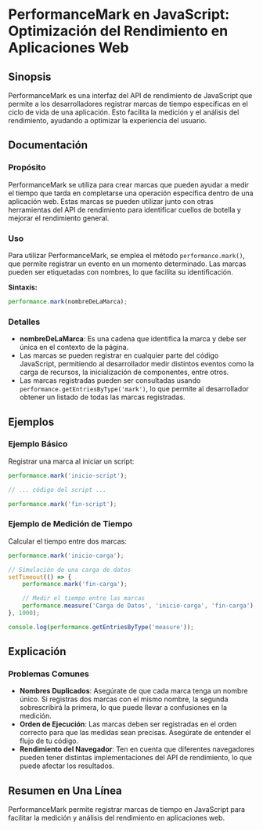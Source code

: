 <!--
Meta Description: # PerformanceMark en JavaScript: Optimización del Rendimiento en Aplicaciones Web ## Sinopsis PerformanceMark es una interfaz del API de rendimiento d...
Meta Keywords: que, marcas, del, performance, rendimiento
-->

# PerformanceMark en JavaScript: Optimización del Rendimiento en Aplicaciones Web

## Sinopsis
PerformanceMark es una interfaz del API de rendimiento de JavaScript que permite a los desarrolladores registrar marcas de tiempo específicas en el ciclo de vida de una aplicación. Esto facilita la medición y el análisis del rendimiento, ayudando a optimizar la experiencia del usuario.

## Documentación
### Propósito
PerformanceMark se utiliza para crear marcas que pueden ayudar a medir el tiempo que tarda en completarse una operación específica dentro de una aplicación web. Estas marcas se pueden utilizar junto con otras herramientas del API de rendimiento para identificar cuellos de botella y mejorar el rendimiento general.

### Uso
Para utilizar PerformanceMark, se emplea el método `performance.mark()`, que permite registrar un evento en un momento determinado. Las marcas pueden ser etiquetadas con nombres, lo que facilita su identificación.

**Sintaxis:**
```javascript
performance.mark(nombreDeLaMarca);
```

### Detalles
- **nombreDeLaMarca**: Es una cadena que identifica la marca y debe ser única en el contexto de la página. 
- Las marcas se pueden registrar en cualquier parte del código JavaScript, permitiendo al desarrollador medir distintos eventos como la carga de recursos, la inicialización de componentes, entre otros.
- Las marcas registradas pueden ser consultadas usando `performance.getEntriesByType('mark')`, lo que permite al desarrollador obtener un listado de todas las marcas registradas.

## Ejemplos
### Ejemplo Básico
Registrar una marca al iniciar un script:
```javascript
performance.mark('inicio-script');

// ... código del script ...

performance.mark('fin-script');
```

### Ejemplo de Medición de Tiempo
Calcular el tiempo entre dos marcas:
```javascript
performance.mark('inicio-carga');

// Simulación de una carga de datos
setTimeout(() => {
    performance.mark('fin-carga');

    // Medir el tiempo entre las marcas
    performance.measure('Carga de Datos', 'inicio-carga', 'fin-carga');
}, 1000);

console.log(performance.getEntriesByType('measure'));
```

## Explicación
### Problemas Comunes
- **Nombres Duplicados**: Asegúrate de que cada marca tenga un nombre único. Si registras dos marcas con el mismo nombre, la segunda sobrescribirá la primera, lo que puede llevar a confusiones en la medición.
- **Orden de Ejecución**: Las marcas deben ser registradas en el orden correcto para que las medidas sean precisas. Asegúrate de entender el flujo de tu código.
- **Rendimiento del Navegador**: Ten en cuenta que diferentes navegadores pueden tener distintas implementaciones del API de rendimiento, lo que puede afectar los resultados.

## Resumen en Una Línea
PerformanceMark permite registrar marcas de tiempo en JavaScript para facilitar la medición y análisis del rendimiento en aplicaciones web.